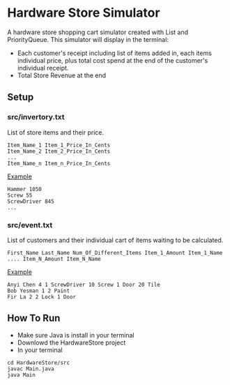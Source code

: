 # Hardware Store Simulator
A hardware store shopping cart simulator created with List and PriorityQueue. 
This simulator will display in the terminal: 
* Each customer's receipt including list of items added in, each items individual price, plus total cost spend at the end of the customer's individual receipt.
* Total Store Revenue at the end

## Setup
### src/invertory.txt
List of store items and their price.
```
Item_Name_1 Item_1_Price_In_Cents
Item_Name_2 Item_2_Price_In_Cents
...
Item_Name_n Item_n_Price_In_Cents
```
[Example](https://github.com/anyichen212/Projects/blob/master/HardwareStore/src/inventory.txt)
```
Hammer 1050
Screw 55
ScrewDriver 845
...
```

### src/event.txt
List of customers and their individual cart of items waiting to be calculated.
```
First_Name Last_Name Num_Of_Different_Items Item_1_Amount Item_1_Name .... Item_N_Amount Item_N_Name
```

[Example](https://github.com/anyichen212/Projects/blob/master/HardwareStore/src/event.txt)
```
Anyi Chen 4 1 ScrewDriver 10 Screw 1 Door 20 Tile
Bob Yesman 1 2 Paint
Fir La 2 2 Lock 1 Door
```
## How To Run
- Make sure Java is install in your terminal
- Downlowd the HardwareStore project
- In your terminal
```
cd HardwareStore/src
javac Main.java
java Main
```
